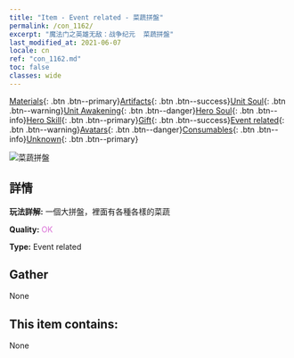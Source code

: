 ```yaml
---
title: "Item - Event related - 菜蔬拼盤"
permalink: /con_1162/
excerpt: "魔法门之英雄无敌：战争纪元  菜蔬拼盤"
last_modified_at: 2021-06-07
locale: cn
ref: "con_1162.md"
toc: false
classes: wide
---
```

 [Materials](/ItemsCN/){: .btn .btn--primary}[Artifacts](/ItemsCN/Artifacts/){: .btn .btn--success}[Unit Soul](/ItemsCN/UnitSoul/){: .btn .btn--warning}[Unit Awakening](/ItemsCN/UnitAwakening/){: .btn .btn--danger}[Hero Soul](/ItemsCN/HeroSoul/){: .btn .btn--info}[Hero Skill](/ItemsCN/HeroSkill/){: .btn .btn--primary}[Gift](/ItemsCN/Gift/){: .btn .btn--success}[Event related](/ItemsCN/Events/){: .btn .btn--warning}[Avatars](/ItemsCN/Avatars/){: .btn .btn--danger}[Consumables](/ItemsCN/Consumables/){: .btn .btn--info}[Unknown](/ItemsCN/Unknown/){: .btn .btn--primary}

 ![菜蔬拼盤](/images/t/i_8150012.png)

## 詳情
 **玩法詳解:** 一個大拼盤，裡面有各種各樣的菜蔬

 **Quality:** <span style="color: #DA70D6">OK</span>

 **Type:** Event related

## Gather

  None

## This item contains:

  None

